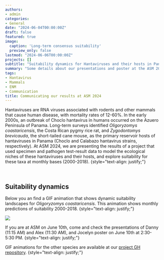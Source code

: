```yaml
---
authors:
- admin
categories:
- General
date: "2024-06-04T00:00:00Z"
draft: false
featured: true
image:
  caption: 'Long-term consensus suitability'
  preview_only: false
lastmod: "2024-06-06T00:00:00Z"
projects: []
subtitle: "Suitability dynamics for Hantaviruses and their hosts in Panama"
summary: "Some details about our presentations and poster at the ASM 2024 conference."
tags:
- Hantavirus
- Mammals
- ENM
- Communication
title: Communicating our results at ASM 2024
---
```


Hantaviruses are RNA viruses associated with rodents and other mammals that cause human disease, with mortality rates of 12-60%. In the early 2000s, an outbreak of Choclo hantavirus in humans occurred on the Azuero Peninsula of Panama. Long-term surveys identified *Oligoryzomys coastaricensis*, the Costa Rican pygmy rice rat, and *Zygodontomys brevicauda*, the short-tailed cane mouse, as the primary reservoir hosts of hantaviruses in Panama (Choclo and Calabazo hantavirus strains, respectively). At ASM 2024, we are presenting the results of a project that used specimen and pathogen test-result data to model the ecological niches of these hantaviruses and their hosts, and explore suitability for these taxa at monthly bases (2000-2018).
{style="text-align: justify;"}

<br>

## Suitability dynamics

Below you an find a GIF animation that shows dynamic suitability landscapes for *Oligoryzomys coastaricensis*. This animation shows monthly predictions of suitability 2000-2018.
{style="text-align: justify;"}

<img src="olco.gif" align="center"/>

<br>

If you are at ASM on June 10th, come and check the presentations of Danny (11:15 AM) and Alex (11:30 AM), and Jocelyn poster on June 10th at 2:30-5:30 PM. 
{style="text-align: justify;"}

GIF animations for the other species are available at our <a href="https://github.com/marlonecobos/Hanta_PAN_suitability#spatio-temporal-suitability-dynamics-for--hantavirus-and-their-hosts-in-panama" target="_blank">project GH repository</a>.
{style="text-align: justify;"}

<br>

